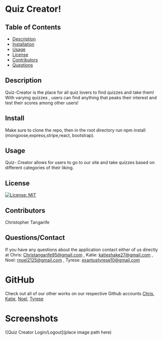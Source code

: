# Quiz Creator! #

 ## Table of Contents
* [Description](#description)
* [Installation](#installation)
* [Usage](#usage)
* [License](#license)
* [Contributors](#contributors)
* [Questions](#questions)

## Description
Quiz-Creator is the place for all quiz lovers to find quizzes and take them! With varying quizzes , users can find anything that peaks their interest and test their scores among other users!

## Install

Make sure to clone the repo, then in the root directory run npm install (mongoose,express,stripe,react, bootstrap).

## Usage

Quiz- Creator allows for users to go to our site and take quizzes based on different categories of their liking. 

## License
[![License: MIT](https://img.shields.io/badge/License-MIT-yellow.svg)](https://opensource.org/licenses/MIT)
## Contributors
Christopher Tangarife
## Questions/Contact
If you have any questions about the application contact either of us directly at Chris: Christangarife95@gmail.com , Katie: katieshake27@gmail.com , Noel: rnoel2125@gmail.com , Tyrese: exantustyrese10@gmail.com

# GitHub
Check out all of our other works on our respective Github accounts [Chris](https://github.com/ChrisCodes54), [Katie](https://github.com/kgendaszek), [Noel](https://github.com/Namagaii), [Tyrese](https://github.com/trealtye20)
# Screenshots 

![Quiz Creator Login/Logout](place image path here)
